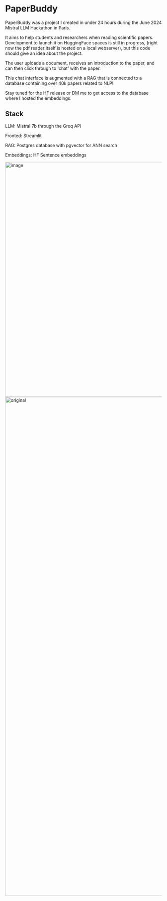 # PaperBuddy
PaperBuddy was a project I created in under 24 hours during the June 2024 Mistral LLM Hackathon in Paris.


It aims to help students and researchers when reading scientific papers.
Development to launch it on HuggingFace spaces is still in progress, (right now the pdf reader itself is hosted on a local webserver), but this code should give an idea about the project.


The user uploads a document, receives an introduction to the paper, and can then click through to 'chat' with the paper.


This chat interface is augmented with a RAG that is connected to a database containing over 40k papers related to NLP! 


Stay tuned for the HF release or DM me to get access to the database where I hosted the embeddings.

## Stack
LLM: Mistral 7b through the Groq API

Fronted: Streamlit

RAG: Postgres database with pgvector for ANN search

Embeddings: HF Sentence embeddings


<img width="754" alt="image" src="https://github.com/FelixHuyghe/PaperBuddy/assets/46262936/2a8c4a83-1096-468c-81de-24bcd145e852">
<img width="1601" alt="original" src="https://github.com/FelixHuyghe/PaperBuddy/assets/46262936/85ded31d-c4e5-412c-a631-c54d750bfad6">
